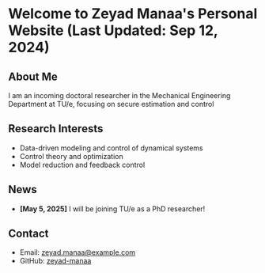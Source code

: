 # Welcome to Zeyad Manaa's Personal Website (Last Updated: Sep 12, 2024)
## About Me
I am an incoming doctoral researcher in the Mechanical Engineering Department at TU/e, focusing on secure estimation and control

## Research Interests
- Data-driven modeling and control of dynamical systems
- Control theory and optimization
- Model reduction and feedback control

## News
- **[May 5, 2025]** I will be joining TU/e as a PhD researcher!

## Contact
- Email: [zeyad.manaa@example.com](mailto:zmmanaa@gmail.com)
- GitHub: [zeyad-manaa](https://github.com/zmanaa)
